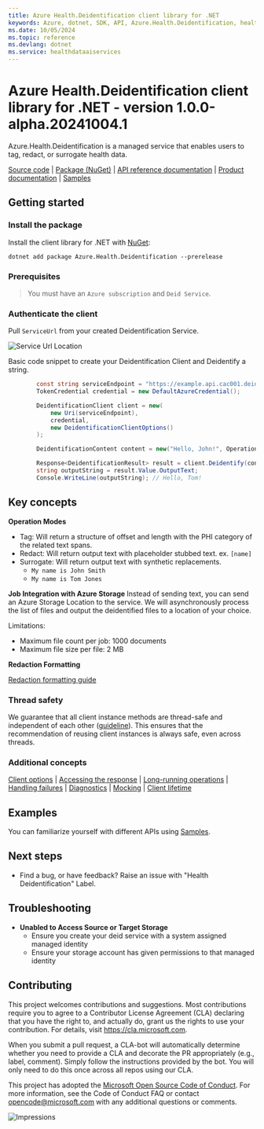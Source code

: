 ```yaml
---
title: Azure Health.Deidentification client library for .NET
keywords: Azure, dotnet, SDK, API, Azure.Health.Deidentification, healthdataaiservices
ms.date: 10/05/2024
ms.topic: reference
ms.devlang: dotnet
ms.service: healthdataaiservices
---
```

# Azure Health.Deidentification client library for .NET - version 1.0.0-alpha.20241004.1 


Azure.Health.Deidentification is a managed service that enables users to tag, redact, or surrogate health data.


<!-- TODO Add operation links once docs are generated -->

[Source code](https://github.com/Azure/azure-sdk-for-net/blob/main/sdk/healthdataaiservices/Azure.Health.Deidentification/src) | [Package (NuGet)](https://www.nuget.org/packages) | [API reference documentation](https://azure.github.io/azure-sdk-for-net) | [Product documentation](/azure) | [Samples](https://github.com/Azure/azure-sdk-for-net/tree/main/sdk/healthdataaiservices/Azure.Health.Deidentification/samples)

## Getting started


### Install the package

Install the client library for .NET with [NuGet](https://www.nuget.org/ ):

```dotnetcli
dotnet add package Azure.Health.Deidentification --prerelease
```

### Prerequisites

> You must have an `Azure subscription` and `Deid Service`.

### Authenticate the client

Pull `ServiceUrl` from your created Deidentification Service.

![Service Url Location](docs/images/ServiceUrl_Location.png)

Basic code snippet to create your Deidentification Client and Deidentify a string.

```cs
        const string serviceEndpoint = "https://example.api.cac001.deid.azure.com";
        TokenCredential credential = new DefaultAzureCredential();

        DeidentificationClient client = new(
            new Uri(serviceEndpoint),
            credential,
            new DeidentificationClientOptions()
        );

        DeidentificationContent content = new("Hello, John!", OperationType.Surrogate, DocumentDataType.Plaintext);

        Response<DeidentificationResult> result = client.Deidentify(content);
        string outputString = result.Value.OutputText;
        Console.WriteLine(outputString); // Hello, Tom!
```

## Key concepts

**Operation Modes**
- Tag: Will return a structure of offset and length with the PHI category of the related text spans.
- Redact: Will return output text with placeholder stubbed text. ex. `[name]`
- Surrogate: Will return output text with synthetic replacements.
  - `My name is John Smith`
  - `My name is Tom Jones`

**Job Integration with Azure Storage**
Instead of sending text, you can send an Azure Storage Location to the service. We will asynchronously
process the list of files and output the deidentified files to a location of your choice.

Limitations:
- Maximum file count per job: 1000 documents
- Maximum file size per file: 2 MB

**Redaction Formatting**

[Redaction formatting guide](https://github.com/Azure/azure-sdk-for-net/blob/main/sdk/healthdataaiservices/Azure.Health.Deidentification/docs/HowTo-RedactionFormatting.md)

### Thread safety

We guarantee that all client instance methods are thread-safe and independent of each other ([guideline](https://azure.github.io/azure-sdk/dotnet_introduction.html#dotnet-service-methods-thread-safety)). This ensures that the recommendation of reusing client instances is always safe, even across threads.

### Additional concepts
<!-- CLIENT COMMON BAR -->
[Client options](https://github.com/Azure/azure-sdk-for-net/blob/main/sdk/core/Azure.Core/README.md#configuring-service-clients-using-clientoptions) |
[Accessing the response](https://github.com/Azure/azure-sdk-for-net/blob/main/sdk/core/Azure.Core/README.md#accessing-http-response-details-using-responset) |
[Long-running operations](https://github.com/Azure/azure-sdk-for-net/blob/main/sdk/core/Azure.Core/README.md#consuming-long-running-operations-using-operationt) |
[Handling failures](https://github.com/Azure/azure-sdk-for-net/blob/main/sdk/core/Azure.Core/README.md#reporting-errors-requestfailedexception) |
[Diagnostics](https://github.com/Azure/azure-sdk-for-net/blob/main/sdk/core/Azure.Core/samples/Diagnostics.md) |
[Mocking](https://github.com/Azure/azure-sdk-for-net/blob/main/sdk/core/Azure.Core/README.md#mocking) |
[Client lifetime](https://devblogs.microsoft.com/azure-sdk/lifetime-management-and-thread-safety-guarantees-of-azure-sdk-net-clients/)
<!-- CLIENT COMMON BAR -->

## Examples

You can familiarize yourself with different APIs using [Samples](https://github.com/Azure/azure-sdk-for-net/tree/main/sdk/healthdataaiservices/Azure.Health.Deidentification/samples).

## Next steps

- Find a bug, or have feedback? Raise an issue with "Health Deidentification" Label.


## Troubleshooting

- **Unabled to Access Source or Target Storage**
  - Ensure you create your deid service with a system assigned managed identity
  - Ensure your storage account has given permissions to that managed identity

## Contributing

This project welcomes contributions and suggestions. Most contributions require
you to agree to a Contributor License Agreement (CLA) declaring that you have
the right to, and actually do, grant us the rights to use your contribution.
For details, visit https://cla.microsoft.com.

When you submit a pull request, a CLA-bot will automatically determine whether
you need to provide a CLA and decorate the PR appropriately (e.g., label,
comment). Simply follow the instructions provided by the bot. You will only
need to do this once across all repos using our CLA.

This project has adopted the
[Microsoft Open Source Code of Conduct][code_of_conduct]. For more information,
see the Code of Conduct FAQ or contact opencode@microsoft.com with any
additional questions or comments.

<!-- LINKS -->
[code_of_conduct]: https://opensource.microsoft.com/codeofconduct/
[style-guide-msft]: /style-guide/capitalization
[style-guide-cloud]: https://aka.ms/azsdk/cloud-style-guide

![Impressions](https://azure-sdk-impressions.azurewebsites.net/api/impressions/azure-sdk-for-net/sdk/healthdataaiservices/Azure.Health.Deidentification/README.png)


